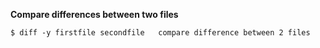 **Compare differences between two files**

```
$ diff -y firstfile secondfile   compare difference between 2 files
```

